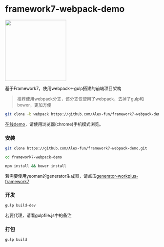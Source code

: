 # framework7-webpack-demo

<img src="https://dn-cnode.qbox.me/FggySaifXShKXx-Rp9c5gxh6Gox0" width="200" center>

基于Framework7，使用webpack＋gulp搭建的前端项目架构

> 推荐使用webpack分支，该分支仅使用了webpack，去掉了gulp和bower，更加方便

```bash
git clone -b webpack https://github.com/Alex-fun/framework7-webpack-demo.git
```

[在线demo](https://hejx.herokuapp.com/f7/)，请使用浏览器(chrome)手机模式浏览。

### 安装
```bash
git clone https://github.com/Alex-fun/framework7-webpack-demo.git

cd framework7-webpack-demo

npm install && bower install

```

若需要使用yeoman的generator生成器，请点击[generator-workplus-framework7](https://github.com/WorkPlusFE/generator-workplus-framework7)


### 开发

```bash
gulp build-dev
```

若要代理，请看gulpfile.js中的备注


### 打包

``` bash
gulp build
```
